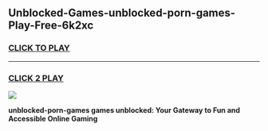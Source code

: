 
## Unblocked-Games-unblocked-porn-games-Play-Free-6k2xc
<h3>
<a href="https://premium76.site?title=unblocked-porn-games&ref=09A">CLICK TO PLAY</a></h3>
<hr>

<h3>
<a href="https://premium76.site?title=unblocked-porn-games&ref=09A">CLICK 2 PLAY</a>
  
</h3>

<a href="https://premium76.site?title=unblocked-porn-games&ref=09A"><img src="https://clearcache.store/games.png"></a>


**unblocked-porn-games games unblocked: Your Gateway to Fun and Accessible Online Gaming**
